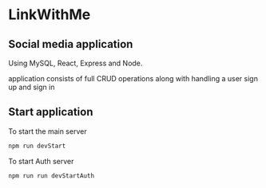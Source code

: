 # LinkWithMe
## Social media application

Using MySQL, React, Express and Node. 

application consists of full CRUD operations along with handling a user sign up and sign in
## Start application

To start the main server

```bash
npm run devStart
```

To start Auth server

```bash
npm run run devStartAuth
```

